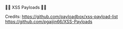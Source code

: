 🐱‍💻 XSS Payloads 🐱‍💻

Credits: 
https://github.com/payloadbox/xss-payload-list 
https://github.com/pgaijin66/XSS-Payloads
